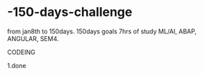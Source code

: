 # -150-days-challenge
from jan8th to 150days.
150days goals 7hrs of study
  ML/AI,     ABAP,     ANGULAR,           SEM4.
  
  CODEING
  
  1.done
